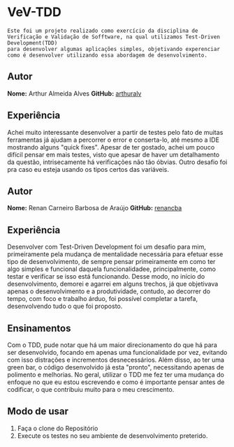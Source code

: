 # VeV-TDD

    Este foi um projeto realizado como exercício da disciplina de Verificação e Validação de Sofftware, na qual utilizamos Test-Driven Development(TDD)
    para desenvolver algumas aplicações simples, objetivando experenciar como é desenvolver utilizando essa abordagem de desenvolvimento.

## Autor

**Nome:** Arthur Almeida Alves 
**GitHub:** [arthuralv](https://github.com/arthuralv)

## Experiência

Achei muito interessante desenvolver a partir de testes pelo fato de muitas ferramentas já ajudam a percorrer o error e conserta-lo, até mesmo a IDE mostrando alguns "quick fixes". Apesar de ter gostado, achei um pouco difícil pensar em mais testes, visto que apesar de haver um detalhamento da questão, intrisecamente há verificações não tão óbvias. Outro desafio foi pra caso eu esteja usando os tipos certos das variáveis.

## Autor

**Nome:** Renan Carneiro Barbosa de Araújo
**GitHub:** [renancba](https://hithub.com/renancba)

## Experiência

Desenvolver com Test-Driven Development foi um desafio para mim, primeiramente pela mudança de mentalidade necessária para efetuar esse tipo de desenvolvimento, 
de sempre pensar primeiramente em como ter algo simples e funcional daquela funcionalidadee, principalmente, 
como testar e verificar se isso está funcionando. Desse modo, no início do desenvolvimento, demorei e agarrei em alguns trechos, 
já que objetivava apenas o desenvolvimento e a produtividade, 
contudo, ao decorrer do tempo, com foco e trabalho árduo, foi possível completar a tarefa, desenvolvendo tudo o que foi proposto.

## Ensinamentos

Com o TDD, pude notar que há um maior direcionamento do que há para ser desenvolvido, focando em apenas uma funcionalidade por vez, evitando com isso distrações e incrementos desnecessários. Além disso, ao ter uma green bar, o código desenvolvido já esta "pronto", necessitando apenas de polimento e melhorias. No geral, utilizar o TDD me fez ter uma mudança do enfoque no que eu estou escrevendo e como é importante pensar antes de codificar, o que contribuiu muito para o meu crescimento.

## Modo de usar

1. Faça o clone do Repositório
2. Execute os testes no seu ambiente de desenvolvimento preterido.